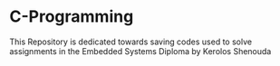 # C-Programming
This Repository is dedicated towards saving codes used to solve assignments in the Embedded Systems Diploma by Kerolos Shenouda
